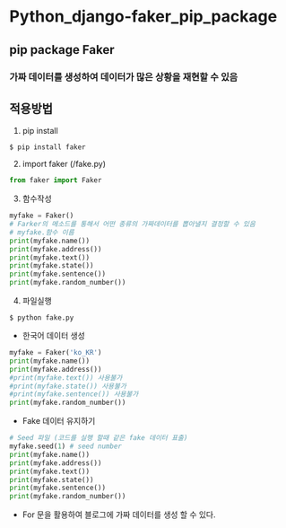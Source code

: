 # Python_django-faker_pip_package
## pip package Faker
### 가짜 데이터를 생성하여 데이터가 많은 상황을 재현할 수 있음
## 적용방법
1. pip install
```
$ pip install faker 
```
2. import faker (/fake.py)
```python
from faker import Faker
```
3. 함수작성
```python
myfake = Faker()
# Farker의 메소드를 통해서 어떤 종류의 가짜데이터를 뽑아낼지 결정할 수 있음
# myfake.함수 이름 
print(myfake.name())
print(myfake.address())
print(myfake.text())
print(myfake.state())
print(myfake.sentence())
print(myfake.random_number())
```
4. 파일실행
```
$ python fake.py
```
- 한국어 데이터 생성
```python
myfake = Faker('ko_KR')
print(myfake.name())
print(myfake.address())
#print(myfake.text()) 사용불가
#print(myfake.state()) 사용불가
#print(myfake.sentence()) 사용불가
print(myfake.random_number())
```
- Fake 데이터 유지하기
```python
# Seed 파일 (코드를 실행 할때 같은 fake 데이터 표출)
myfake.seed(1) # seed number
print(myfake.name())
print(myfake.address())
print(myfake.text())
print(myfake.state())
print(myfake.sentence())
print(myfake.random_number())
```
- For 문을 활용하여 블로그에 가짜 데이터를 생성 할 수 있다.
